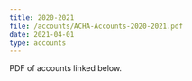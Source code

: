 ```yaml
---
title: 2020-2021
file: /accounts/ACHA-Accounts-2020-2021.pdf
date: 2021-04-01
type: accounts
---
```


PDF of accounts linked below.
